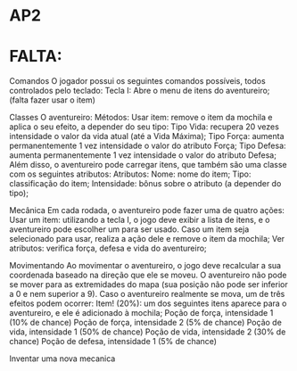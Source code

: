 # AP2
# FALTA:

Comandos
O jogador possui os seguintes comandos possíveis, todos controlados pelo teclado:
Tecla I: Abre o menu de itens do aventureiro; (falta fazer usar o item)

Classes
O aventureiro:
Métodos:
Usar item: remove o item da mochila e aplica o seu efeito, a depender do seu tipo:
Tipo Vida: recupera 20 vezes intensidade o valor da vida atual (até a Vida Máxima);
Tipo Força: aumenta permanentemente 1 vez intensidade o valor do atributo Força;
Tipo Defesa: aumenta permanentemente 1 vez intensidade o valor do atributo Defesa;
Além disso, o aventureiro pode carregar itens, que também são uma classe com os seguintes atributos:
Atributos:
Nome: nome do item;
Tipo: classificação do item;
Intensidade: bônus sobre o atributo (a depender do tipo);

Mecânica
Em cada rodada, o aventureiro pode fazer uma de quatro ações:
Usar um item: utilizando a tecla I, o jogo deve exibir a lista de itens, e o aventureiro pode escolher um para ser usado. Caso um item seja selecionado para usar, realiza a ação dele e remove o item da mochila;
Ver atributos: verifica força, defesa e vida do aventureiro;


Movimentando
Ao movimentar o aventureiro, o jogo deve recalcular a sua coordenada baseado na direção que ele se moveu. O aventureiro não pode se mover para as extremidades do mapa (sua posição não pode ser inferior a 0 e nem superior a 9).
Caso o aventureiro realmente se mova, um de três efeitos podem ocorrer:
Item! (20%): um dos seguintes itens aparece para o aventureiro, e ele é adicionado à mochila;
Poção de força, intensidade 1 (10% de chance)
Poção de força, intensidade 2 (5% de chance)
Poção de vida, intensidade 1 (50% de chance)
Poção de vida, intensidade 2 (30% de chance)
Poção de defesa, intensidade 1 (5% de chance)


Inventar uma nova mecanica




